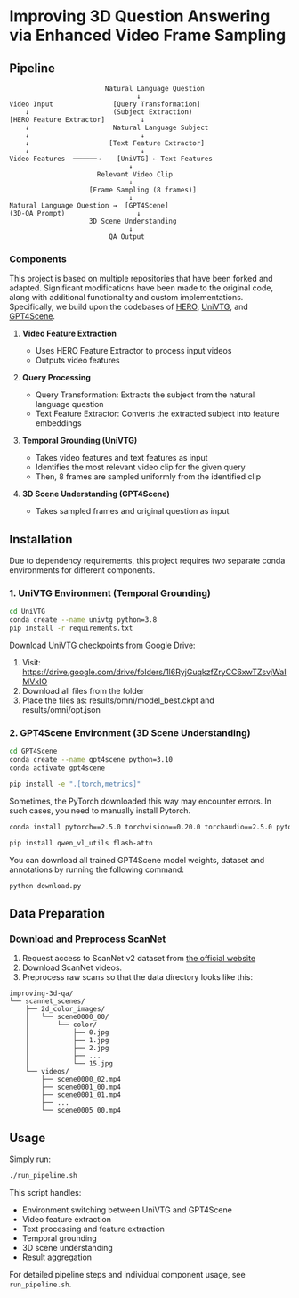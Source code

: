 # Improving 3D Question Answering via Enhanced Video Frame Sampling

## Pipeline
```ascii
                        Natural Language Question
                                ↓
Video Input               [Query Transformation]
    ↓                     (Subject Extraction)
[HERO Feature Extractor]         ↓
    ↓                     Natural Language Subject
    ↓                            ↓
    ↓                    [Text Feature Extractor]
    ↓                            ↓
Video Features  ──────→    [UniVTG] ← Text Features
                              ↓
                      Relevant Video Clip
                              ↓
                    [Frame Sampling (8 frames)]
                              ↓
Natural Language Question →  [GPT4Scene]
(3D-QA Prompt)                  ↓
                    3D Scene Understanding
                              ↓
                         QA Output
```

### Components
This project is based on multiple repositories that have been forked and adapted. Significant modifications have been made to the original code, along with additional functionality and custom implementations. Specifically, we build upon the codebases of [HERO](https://github.com/linjieli222/HERO_Video_Feature_Extractor), [UniVTG](https://github.com/showlab/UniVTG), and [GPT4Scene](https://github.com/Qi-Zhangyang/GPT4Scene).

1. **Video Feature Extraction**
   - Uses HERO Feature Extractor to process input videos
   - Outputs video features 

2. **Query Processing**
   - Query Transformation: Extracts the subject from the natural language question
   - Text Feature Extractor: Converts the extracted subject into feature embeddings

3. **Temporal Grounding (UniVTG)**
   - Takes video features and text features as input
   - Identifies the most relevant video clip for the given query
   - Then, 8 frames are sampled uniformly from the identified clip

4. **3D Scene Understanding (GPT4Scene)**
   - Takes sampled frames and original question as input

## Installation
Due to dependency requirements, this project requires two separate conda environments for different components.

### 1. UniVTG Environment (Temporal Grounding)
```bash
cd UniVTG
conda create --name univtg python=3.8
pip install -r requirements.txt
```
Download UniVTG checkpoints from Google Drive:
1. Visit: https://drive.google.com/drive/folders/1l6RyjGuqkzfZryCC6xwTZsvjWaIMVxIO
2. Download all files from the folder
3. Place the files as: results/omni/model_best.ckpt and results/omni/opt.json

### 2. GPT4Scene Environment (3D Scene Understanding)
```bash
cd GPT4Scene
conda create --name gpt4scene python=3.10
conda activate gpt4scene

pip install -e ".[torch,metrics]"
```
Sometimes, the PyTorch downloaded this way may encounter errors. In such cases, you need to manually install Pytorch.
```bash
conda install pytorch==2.5.0 torchvision==0.20.0 torchaudio==2.5.0 pytorch-cuda=12.1 -c pytorch -c nvidia

pip install qwen_vl_utils flash-attn
```
You can download all trained GPT4Scene model weights, dataset and annotations by running the following command:
```bash
python download.py
```

## Data Preparation

### Download and Preprocess ScanNet
1. Request access to ScanNet v2 dataset from [the official website](http://www.scan-net.org/)
2. Download ScanNet videos.
3. Preprocess raw scans so that the data directory looks like this:
```ascii
improving-3d-qa/
└── scannet_scenes/
    ├── 2d_color_images/
    │   └── scene0000_00/
    │       └── color/
    │           ├── 0.jpg
    │           ├── 1.jpg
    │           ├── 2.jpg
    │           ├── ...
    │           └── 15.jpg
    └── videos/
        ├── scene0000_02.mp4
        ├── scene0001_00.mp4
        ├── scene0001_01.mp4
        ├── ...
        └── scene0005_00.mp4
```

## Usage

Simply run:
```bash
./run_pipeline.sh
```

This script handles:
- Environment switching between UniVTG and GPT4Scene
- Video feature extraction
- Text processing and feature extraction
- Temporal grounding
- 3D scene understanding
- Result aggregation

For detailed pipeline steps and individual component usage, see `run_pipeline.sh`.